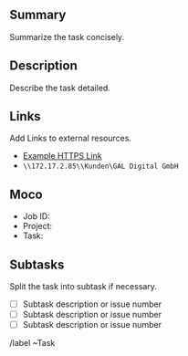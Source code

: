 ## Summary
Summarize the task concisely.

## Description
Describe the task detailed.

## Links
Add Links to external resources.

- [Example HTTPS Link](https://gal-digital.de)
- `\\172.17.2.85\\Kunden\GAL Digital GmbH`

## Moco
- Job ID:
- Project:
- Task: 

## Subtasks
Split the task into subtask if necessary.

- [ ] Subtask description or issue number
- [ ] Subtask description or issue number
- [ ] Subtask description or issue number

/label ~Task